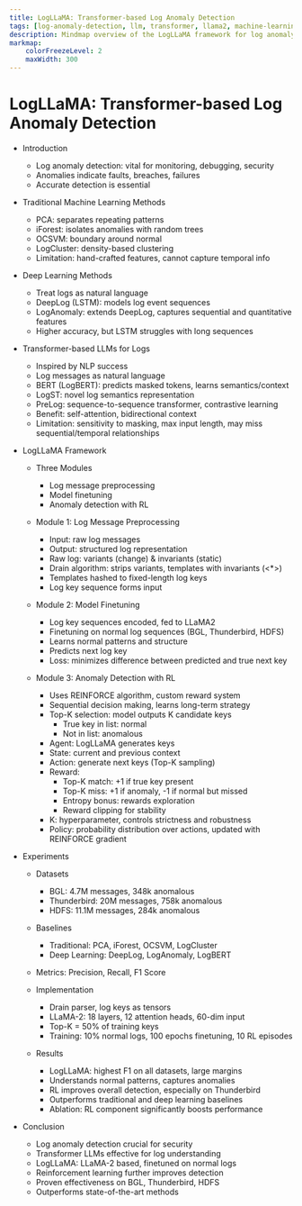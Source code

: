 ```yaml
---
title: LogLLaMA: Transformer-based Log Anomaly Detection
tags: [log-anomaly-detection, llm, transformer, llama2, machine-learning, reinforcement-learning]
description: Mindmap overview of the LogLLaMA framework for log anomaly detection using LLaMA2 and reinforcement learning.
markmap:
    colorFreezeLevel: 2
    maxWidth: 300
---
```


# LogLLaMA: Transformer-based Log Anomaly Detection

- Introduction
  - Log anomaly detection: vital for monitoring, debugging, security
  - Anomalies indicate faults, breaches, failures
  - Accurate detection is essential

- Traditional Machine Learning Methods
  - PCA: separates repeating patterns
  - iForest: isolates anomalies with random trees
  - OCSVM: boundary around normal
  - LogCluster: density-based clustering
  - Limitation: hand-crafted features, cannot capture temporal info

- Deep Learning Methods
  - Treat logs as natural language
  - DeepLog (LSTM): models log event sequences
  - LogAnomaly: extends DeepLog, captures sequential and quantitative features
  - Higher accuracy, but LSTM struggles with long sequences

- Transformer-based LLMs for Logs
  - Inspired by NLP success
  - Log messages as natural language
  - BERT (LogBERT): predicts masked tokens, learns semantics/context
  - LogST: novel log semantics representation
  - PreLog: sequence-to-sequence transformer, contrastive learning
  - Benefit: self-attention, bidirectional context
  - Limitation: sensitivity to masking, max input length, may miss sequential/temporal relationships

- LogLLaMA Framework
  - Three Modules
    - Log message preprocessing
    - Model finetuning
    - Anomaly detection with RL

  - Module 1: Log Message Preprocessing
    - Input: raw log messages
    - Output: structured log representation
    - Raw log: variants (change) & invariants (static)
    - Drain algorithm: strips variants, templates with invariants (<*>)
    - Templates hashed to fixed-length log keys
    - Log key sequence forms input

  - Module 2: Model Finetuning
    - Log key sequences encoded, fed to LLaMA2
    - Finetuning on normal log sequences (BGL, Thunderbird, HDFS)
    - Learns normal patterns and structure
    - Predicts next log key
    - Loss: minimizes difference between predicted and true next key

  - Module 3: Anomaly Detection with RL
    - Uses REINFORCE algorithm, custom reward system
    - Sequential decision making, learns long-term strategy
    - Top-K selection: model outputs K candidate keys
      - True key in list: normal
      - Not in list: anomalous
    - Agent: LogLLaMA generates keys
    - State: current and previous context
    - Action: generate next keys (Top-K sampling)
    - Reward:
      - Top-K match: +1 if true key present
      - Top-K miss: +1 if anomaly, -1 if normal but missed
      - Entropy bonus: rewards exploration
      - Reward clipping for stability
    - K: hyperparameter, controls strictness and robustness
    - Policy: probability distribution over actions, updated with REINFORCE gradient

- Experiments
  - Datasets
    - BGL: 4.7M messages, 348k anomalous
    - Thunderbird: 20M messages, 758k anomalous
    - HDFS: 11.1M messages, 284k anomalous
  - Baselines
    - Traditional: PCA, iForest, OCSVM, LogCluster
    - Deep Learning: DeepLog, LogAnomaly, LogBERT
  - Metrics: Precision, Recall, F1 Score
  - Implementation
    - Drain parser, log keys as tensors
    - LLaMA-2: 18 layers, 12 attention heads, 60-dim input
    - Top-K = 50% of training keys
    - Training: 10% normal logs, 100 epochs finetuning, 10 RL episodes

  - Results
    - LogLLaMA: highest F1 on all datasets, large margins
    - Understands normal patterns, captures anomalies
    - RL improves overall detection, especially on Thunderbird
    - Outperforms traditional and deep learning baselines
    - Ablation: RL component significantly boosts performance

- Conclusion
  - Log anomaly detection crucial for security
  - Transformer LLMs effective for log understanding
  - LogLLaMA: LLaMA-2 based, finetuned on normal logs
  - Reinforcement learning further improves detection
  - Proven effectiveness on BGL, Thunderbird, HDFS
  - Outperforms state-of-the-art methods